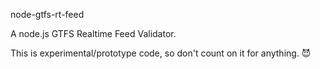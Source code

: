 node-gtfs-rt-feed

A node.js GTFS Realtime Feed Validator.

This is experimental/prototype code, so don't count on it for anything. :smiling_imp:


